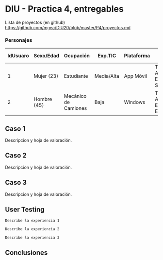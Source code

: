 # DIU - Practica 4, entregables

Lista de proyectos (en github) https://github.com/mgea/DIU20/blob/master/P4/proyectos.md


<h3>Personajes</h3>

|  IdUsuaro | Sexo/Edad | Ocupación | Exp.TIC | Plataforma | Cubierto | Test | SUS Score |
|---|---|---|---|---|---|---|---|
| 1 | Mujer (23) | Estudiante | Media/Alta | App Móvil | Tipo: 1 <br>Actividad: 5 <br>Estado: Sorprendida| 7 | 8 | 
| 2 | Hombre (45) | Mecánico de Camiones | Baja | Windows | Tipo: 3 <br>Actividad: 3 <br>Estado: Enfadado| 6 | 1 | 

## Caso 1

Descripcion y hoja de valoración.    


## Caso 2

Descripcion y hoja de valoración.  


## Caso 3

Descripcion y hoja de valoración.   

## User Testing

	Describe la experiencia 1

	Describe la experiencia 2

	Describe la experiencia 3


## Conclusiones
